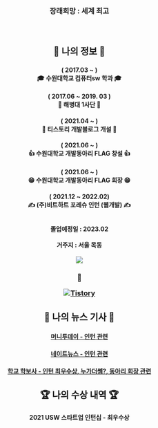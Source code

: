 <h3 align='center'>장래희망 : 세계 최고</p>
</br>
<h2 align='center'> 📃 나의 정보 📃</p>
<h4 align='center'> ( 2017.03 ~ )</br>🎓 수원대학교 컴퓨터sw 학과 🎓</p>
<h4 align='center'> ( 2017.06 ~ 2019. 03 )</br>👿 해병대 1사단 👿</p>
<h4 align='center'> ( 2021.04 ~ )</br>📗 티스토리 개발블로그 개설 📗</p>
<h4 align='center'> ( 2021.06 ~ )</br>👍 수원대학교 개발동아리 FLAG 창설 👍</p>
<h4 align='center'> ( 2021.06 ~ )</br>😁 수원대학교 개발동아리 FLAG 회장 😁</p>
<h4 align='center'> ( 2021.12 ~ 2022.02)</br>✍ (주)비트하트 포레슈 인턴 (웹개발) ✍</p>
</br>
졸업예정일 : 2023.02
</br></br>
거주지 : 서울 목동
</br></br>
<img src="http://mazassumnida.wtf/api/v2/generate_badge?boj=tooo1">

<h3 align='center'> 💭 </p>

<a href="https://tooo1.tistory.com/"><img alt="Tistory" src="https://img.shields.io/badge/-TISTORY-black?style=for-the-badge"/></a>
</br>
<h2 align='center'> 📃 나의 뉴스 기사 📃</p>
<h4 align='center'><a href="https://news.mt.co.kr/mtview.php?no=2022020713482982747">머니투데이 - 인턴 관련</a></br>
<h4 align='center'><a href="https://news.nate.com/view/20220207n29633?mid=n0100">네이트뉴스 - 인턴 관련</a>
<h4 align='center'><a href="https://www.suwon.ac.kr/index.html?menuno=3013&bbsno=80&boardno=1114&siteno=37&act=view">학교 학보사 - 인턴 최우수상, 누가더쎔?, 동아리 회장 관련</a>
</br>
<h2 align='center'> 🏆 나의 수상 내역 🏆</p>
<h4 align='center'> 2021 USW 스타트업 인턴십 - 최우수상

